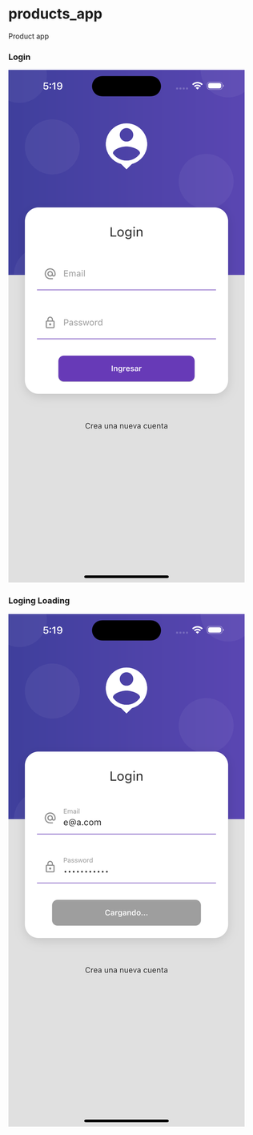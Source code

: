 # products_app

Product app 

### Login
![Login](./img/login.png) 


### Loging Loading
![Login](./img/login_two.png) 
